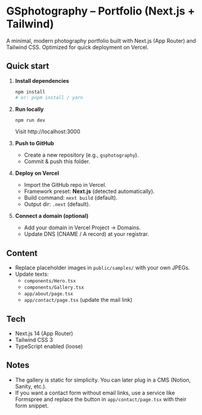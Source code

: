 
# GSphotography – Portfolio (Next.js + Tailwind)

A minimal, modern photography portfolio built with Next.js (App Router) and Tailwind CSS.
Optimized for quick deployment on Vercel.

## Quick start

1. **Install dependencies**
   ```bash
   npm install
   # or: pnpm install / yarn
   ```

2. **Run locally**
   ```bash
   npm run dev
   ```
   Visit http://localhost:3000

3. **Push to GitHub**
   - Create a new repository (e.g., `gsphotography`).
   - Commit & push this folder.

4. **Deploy on Vercel**
   - Import the GitHub repo in Vercel.
   - Framework preset: **Next.js** (detected automatically).
   - Build command: `next build` (default).
   - Output dir: `.next` (default).

5. **Connect a domain (optional)**
   - Add your domain in Vercel Project → Domains.
   - Update DNS (CNAME / A record) at your registrar.

## Content

- Replace placeholder images in `public/samples/` with your own JPEGs.
- Update texts:
  - `components/Hero.tsx`
  - `components/Gallery.tsx`
  - `app/about/page.tsx`
  - `app/contact/page.tsx` (update the mail link)

## Tech

- Next.js 14 (App Router)
- Tailwind CSS 3
- TypeScript enabled (loose)

## Notes

- The gallery is static for simplicity. You can later plug in a CMS (Notion, Sanity, etc.).
- If you want a contact form without email links, use a service like Formspree and
  replace the button in `app/contact/page.tsx` with their form snippet.
